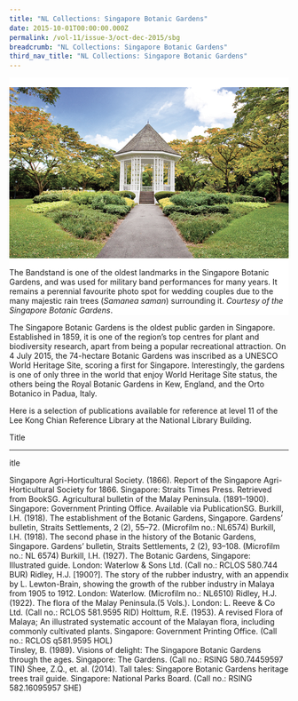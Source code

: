 ```yaml
---
title: "NL Collections: Singapore Botanic Gardens"
date: 2015-10-01T00:00:00.000Z
permalink: /vol-11/issue-3/oct-dec-2015/sbg
breadcrumb: "NL Collections: Singapore Botanic Gardens"
third_nav_title: "NL Collections: Singapore Botanic Gardens"
---
```


<style>
table { 
	background-color: #fef0c3;
	}
.infobox { 
  padding: 20px;
  margin: 20px;
  background: #fef0c3
}
</style>

<div style="background-color: white;">
<br/>
<img src="\images\Vol-11-issue-3\NLcollections\SBG.jpg"> 

The Bandstand is one of the oldest landmarks in the Singapore Botanic Gardens, and was used for military band performances for many years. It remains a perennial favourite photo spot for wedding couples due to the many majestic rain trees (<i>Samanea saman</i>) surrounding it. <i>Courtesy of the Singapore Botanic Gardens</i>.

</div>

The Singapore Botanic Gardens is the oldest public garden in Singapore. Established in 1859, it is one of the region’s top centres for plant and biodiversity research, apart from being a popular recreational attraction. On 4 July 2015, the 74-hectare Botanic Gardens was inscribed as a UNESCO World Heritage Site, scoring a first for Singapore. Interestingly, the gardens is one of only three in the world that enjoy World Heritage Site status, the others being the Royal Botanic Gardens in Kew, England, and the Orto Botanico in Padua, Italy.

Here is a selection of publications available for reference at level 11 of the Lee Kong Chian Reference Library at the National Library Building. 


Title
*******************************************************************************
itle







Singapore Agri-Horticultural Society. (1866). Report of the Singapore Agri-Horticultural Society for 1866. Singapore: Straits Times Press. Retrieved from BookSG.
Agricultural bulletin of the Malay Peninsula. (1891–1900). Singapore: Government Printing Office. Available via PublicationSG.
Burkill, I.H. (1918). The establishment of the Botanic Gardens, Singapore. Gardens’ bulletin, Straits Settlements, 2 (2), 55–72. (Microfilm no.: NL6574)
Burkill, I.H. (1918). The second phase in the history of the Botanic Gardens, Singapore. Gardens’ bulletin, Straits Settlements, 2 (2), 93–108. (Microfilm no.: NL 6574)
Burkill, I.H. (1927). The Botanic Gardens, Singapore: Illustrated guide. London: Waterlow & Sons Ltd. (Call no.: RCLOS 580.744 BUR)
Ridley, H.J. [1900?]. The story of the rubber industry, with an appendix by L. Lewton-Brain, showing the growth of the rubber industry in Malaya from 1905 to 1912. London: Waterlow. (Microfilm no.: NL6510)
Ridley, H.J. (1922). The flora of the Malay Peninsula.(5 Vols.). London: L. Reeve & Co Ltd. (Call no.: RCLOS 581.9595 RID)
Holttum, R.E. (1953). A revised Flora of Malaya; An illustrated systematic account of the Malayan flora, including commonly cultivated plants. Singapore: Government Printing Office. (Call no.: RCLOS q581.9595 HOL)  
Tinsley, B. (1989). Visions of delight: The Singapore Botanic Gardens through the ages. Singapore: The Gardens. (Call no.: RSING 580.74459597 TIN)
Shee, Z.Q., et. al. (2014). Tall tales: Singapore Botanic Gardens heritage trees trail guide. Singapore: National Parks Board. (Call no.: RSING 582.16095957 SHE)

